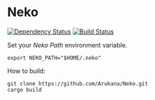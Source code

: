 # Neko

[![Dependency Status](https://dependencyci.com/github/adjivas/Neko/badge)](https://dependencyci.com/github/adjivas/Neko)
[![Build Status](https://travis-ci.org/Arukana/Neko.svg?branch=master)](https://travis-ci.org/Arukana/Neko)


Set your *Neko Path* environment variable.
```shell
export NEKO_PATH="$HOME/.neko"
```

How to build:
```shell
git clone https://github.com/Arukana/Neko.git
cargo build
```
